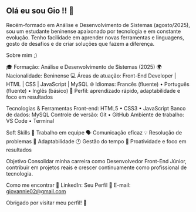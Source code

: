 ## Olá eu sou Gio  !! 👋


Recém-formado em Análise e Desenvolvimento de Sistemas (agosto/2025), sou um estudante beninense apaixonado por tecnologia e em constante evolução. Tenho facilidade em aprender novas ferramentas e linguagens, gosto de desafios e de criar soluções que fazem a diferença.

Sobre mim ;)

🎓 Formação: Análise e Desenvolvimento de Sistemas (2025) 🌍 Nacionalidade: Beninense 💻 Áreas de atuação: Front-End Developer | HTML | CSS | JavaScript | MySQL 🌐 Idiomas: Francês (fluente) • Português (fluente) • Inglês (básico) 🚀 Perfil: aprendizado rápido, adaptabilidade e foco em resultados

Tecnologias & Ferramentas Front-end: HTML5 • CSS3 • JavaScript Banco de dados: MySQL Controle de versão: Git • GitHub Ambiente de trabalho: VS Code • Terminal

Soft Skills 🤝 Trabalho em equipe 🗣️ Comunicação eficaz 💡 Resolução de problemas 🔄 Adaptabilidade 🕐 Gestão do tempo 🎯 Proatividade e foco em resultados

Objetivo Consolidar minha carreira como Desenvolvedor Front-End Júnior, contribuir em projetos reais e crescer continuamente como profissional de tecnologia.

Como me encontrar 💼 LinkedIn: Seu Perfil 📧 E-mail: giovannie02@gmail.com

Obrigado por visitar meu perfil! 🚀
